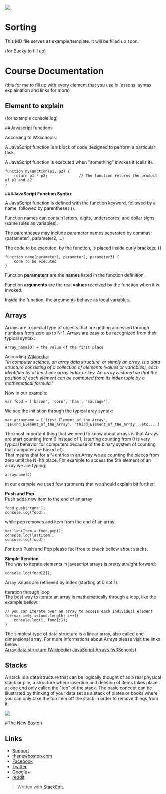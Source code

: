 ![](http://i.imgur.com/BgUMUGU.png)

# Sorting
This MD file serves as example/template. It will be filled up soon.

(for Bucky to fill up)   

# Course Documentation

(this for me to fill up with every element that you use in lessons. syntax explaination and links for more)  

## Element to explain

(for example console.log)

##Javascript functions

According to W3schools:  
  
A JavaScript function is a block of code designed to perform a particular task.

A JavaScript function is executed when "something" invokes it (calls it).  

    function myFunction(p1, p2) {
        return p1 * p2;              // The function returns the product of p1 and p2
    }

###**JavaScript Function Syntax**  
  
A JavaScript function is defined with the function keyword, followed by a name, followed by parentheses ().

Function names can contain letters, digits, underscores, and dollar signs (same rules as variables).

The parentheses may include parameter names separated by commas:
(parameter1, parameter2, ...)

The code to be executed, by the function, is placed inside curly brackets: {}  

      
    function name(parameter1, parameter2, parameter3) {
        code to be executed
    }


Function **parameters** are the **names** listed in the function definition.

Function **arguments** are the real **values** received by the function when it is invoked.

Inside the function, the arguments behave as local variables.  
  
## Arrays

Arrays are a special type of objects that are getting accessed through numbers from zero up to N-1. Arrays are easy to be recognized from their typical syntax:

    Array_name[0] = the value of the first place

 According [Wikipedia](https://en.wikipedia.org/wiki/Array_data_structure):  
 *"In computer science, an array data structure, or simply an array, is a data structure consisting of a collection of elements (values or variables), each identified by at least one array index or key. An array is stored so that the position of each element can be computed from its index tuple by a mathematical formula."*

Now in our example:  

    var food = ['bacon', 'corn', 'ham', 'sausage'];

We see the initiation through the typical aray syntax:
  

    var arrayname = ['first_Element_of_the_Array', 'second_Element_of_the_Array', 'third_Element_of_the_Array', etc... ]

The most important thing that we need to know about arrays is that Arrays are start counting from 0 instead of 1, (starting counting from 0 is very typical behavior for computers because of the binary system of counting that computer are based of).  
That means that for a N entries in an Array we ae counting the places from zero until the N-1th place.
For example to access the 5th element of an array we are typing:

    arrayname[4]

In our example we used few statments that we should explain bit further:  

**Push and Pop**  
Push adds new item to the end of an array

    food.push('tuna');
    console.log(food);  

while pop  removes and item from the end of an array.

    var lastItem = food.pop();
    console.log(lastItem);
    console.log(food);  
For both Push and Pop please feel free to check bellow about stacks.  
  
**Simple Iteration**  
The way to iterate elements in javascript arrays is pretty straight forward:  

    console.log(food[2]);  

Array values are retrieved by index (starting at 0 not 1).  
  
Iteration through loop  
The best way to iterate an array is mathematically through a loop, like the example bellow:   

    // you can iterate over an array to access each individual element
    for(var i=0; i<food.length; i++){
        console.log(i, food[i]);
    }  
  
  The simplest type of data structure is a linear array, also called one-dimensional array. For more informations about Arrays please visit the links below:   
[Array data structure (Wikipedia)](https://en.wikipedia.org/wiki/Array_data_structure)
[JavaScript Arrays (w3Schools)](http://www.w3schools.com/js/js_arrays.asp)  
## Stacks

A stack is a data structure that can be logically thought of as a real physical stack or pile, a structure where
insertion and deletion of items takes place at one end only called the "top" of the stack. The basic concept can be
illustrated by thinking of your data set as a stack of plates or books where you can only take the top item off the
stack in order to remove things from it.

![](http://i.imgur.com/dax54C9.jpg)  
  

#The New Boston   
## Links  

- [Support](https://www.patreon.com/thenewboston)
- [thenewboston.com](https://thenewboston.com/)
- [Facebook](https://www.facebook.com/TheNewBoston-464114846956315/)
- [Twitter](https://twitter.com/bucky_roberts)
- [Google+](https://plus.google.com/+BuckyRoberts)
- [reddit](https://www.reddit.com/r/thenewboston/)
> Written with [StackEdit](https://stackedit.io/).